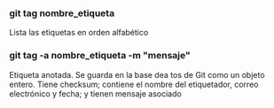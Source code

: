 ### git tag nombre_etiqueta
Lista las etiquetas en orden alfabético

### git tag -a nombre_etiqueta -m "mensaje"
Etiqueta anotada. Se guarda en la base dea tos de Git como un objeto entero. Tiene checksum; contiene el nombre del etiquetador, correo electrónico y fecha; y tienen mensaje asociado
